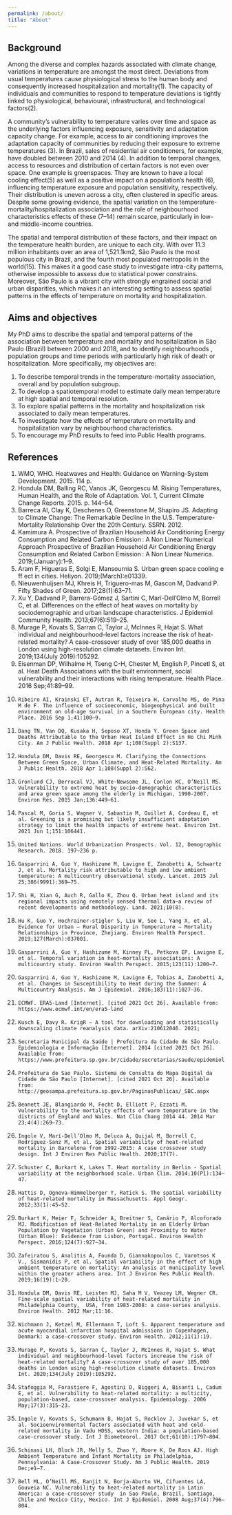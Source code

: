 ```yaml
---
permalink: /about/
title: "About"
---
```


## Background
Among the diverse and complex hazards associated with climate change, variations in temperature are amongst the most direct. Deviations from usual temperatures cause physiological stress to the human body and consequently increased hospitalization and mortality(1). The capacity of individuals and communities to respond to temperature deviations is tightly linked to physiological, behavioural, infrastructural, and technological factors(2). 

A community’s vulnerability to temperature varies over time and space as the underlying factors influencing exposure, sensitivity and adaptation capacity change. For example, access to air conditioning improves the adaptation capacity of communities by reducing their exposure to extreme temperatures (3). In Brazil, sales of residential air conditioners, for example, have doubled between 2010 and 2014 (4). In addition to temporal changes, access to resources and distribution of certain factors is not even over space. One example is greenspaces. They are known to have a local cooling effect(5) as well as a positive impact on a population’s health (6), influencing temperature exposure and population sensitivity, respectively. Their distribution is uneven across a city, often clustered in specific areas. Despite some growing evidence, the spatial variation on the temperature-mortality/hospitalization association and the role of neighbourhood characteristics effects of these (7–14) remain scarce, particularly in low- and middle-income countries.

The spatial and temporal distribution of these factors, and their impact on the temperature health burden, are unique to each city. With over 11.3 million inhabitants over an area of 1,521.1km2, São Paulo is the most populous city in Brazil, and the fourth most populated metropolis in the world(15). This makes it a good case study to investigate intra-city patterns, otherwise impossible to assess due to statistical power constrains. Moreover, São Paulo is a vibrant city with strongly engrained social and urban disparities, which makes it an interesting setting to assess spatial patterns in the effects of temperature on mortality and hospitalization.

## Aims and objectives
My PhD aims to describe the spatial and temporal patterns of the association between temperature and mortality and hospitalization in São Paulo (Brazil) between 2000 and 2018, and to identify neighbourhoods , population groups and time periods with particularly high risk of death or hospitalization.
More specifically, my objectives are:
1)	To describe temporal trends in the temperature-mortality association, overall and by population subgroup. 
2)	To develop a spatiotemporal model to estimate daily mean temperature at high spatial and temporal resolution.
3)	To explore spatial patterns in the mortality and hospitalization risk associated to daily mean temperatures.
4)	To investigate how the effects of temperature on mortality and hospitalization vary by neighbourhood characteristics.
5)	To encourage my PhD results to feed into Public Health programs.

## References
1. 	WMO, WHO. Heatwaves and Health: Guidance on Warning-System Development. 2015. 114 p. 
2. 	Hondula DM, Balling RC, Vanos JK, Georgescu M. Rising Temperatures, Human Health, and the Role of Adaptation. Vol. 1, Current Climate Change Reports. 2015. p. 144–54. 
3. 	Barreca AI, Clay K, Deschenes O, Greenstone M, Shapiro JS. Adapting to Climate Change: The Remarkable Decline in the U.S. Temperature-Mortality Relationship Over the 20th Century. SSRN. 2012. 
4. 	Kamimura A. Prospective of Brazilian Household Air Conditioning Energy Consumption and Related Carbon Emission : A Non Linear Numerical Approach Prospective of Brazilian Household Air Conditioning Energy Consumption and Related Carbon Emission : A Non Linear Numerica. 2019;(January):1–9. 
5. 	Aram F, Higueras E, Solgi E, Mansournia S. Urban green space cooling e ff ect in cities. Heliyon. 2019;(March):e01339. 
6. 	Nieuwenhuijsen MJ, Khreis H, Triguero-mas M, Gascon M, Dadvand P. Fifty Shades of Green. 2017;28(1):63–71. 
7. 	Xu Y, Dadvand P, Barrera-Gómez J, Sartini C, Marí-Dell’Olmo M, Borrell C, et al. Differences on the effect of heat waves on mortality by sociodemographic and urban landscape characteristics. J Epidemiol Community Health. 2013;67(6):519–25. 
8. 	Murage P, Kovats S, Sarran C, Taylor J, McInnes R, Hajat S. What individual and neighbourhood-level factors increase the risk of heat-related mortality? A case-crossover study of over 185,000 deaths in London using high-resolution climate datasets. Environ Int. 2019;134(July 2019):105292. 
9. 	Eisenman DP, Wilhalme H, Tseng C-H, Chester M, English P, Pincetl S, et al. Heat Death Associations with the built environment, social vulnerability and their interactions with rising temperature. Health Place. 2016 Sep;41:89–99. 
10. 	Ribeiro AI, Krainski ET, Autran R, Teixeira H, Carvalho MS, de Pina M de F. The influence of socioeconomic, biogeophysical and built environment on old-age survival in a Southern European city. Health Place. 2016 Sep 1;41:100–9. 
11. 	Dang TN, Van DQ, Kusaka H, Seposo XT, Honda Y. Green Space and Deaths Attributable to the Urban Heat Island Effect in Ho Chi Minh City. Am J Public Health. 2018 Apr 1;108(Suppl 2):S137. 
12. 	Hondula DM, Davis RE, Georgescu M. Clarifying the Connections Between Green Space, Urban Climate, and Heat-Related Mortality. Am J Public Health. 2018 Apr 1;108(Suppl 2):S62. 
13. 	Gronlund CJ, Berrocal VJ, White-Newsome JL, Conlon KC, O’Neill MS. Vulnerability to extreme heat by socio-demographic characteristics and area green space among the elderly in Michigan, 1990-2007. Environ Res. 2015 Jan;136:449–61. 
14. 	Pascal M, Goria S, Wagner V, Sabastia M, Guillet A, Cordeau E, et al. Greening is a promising but likely insufficient adaptation strategy to limit the health impacts of extreme heat. Environ Int. 2021 Jun 1;151:106441. 
15. 	United Nations. World Urbanization Prospects. Vol. 12, Demographic Research. 2018. 197–236 p. 
16. 	Gasparrini A, Guo Y, Hashizume M, Lavigne E, Zanobetti A, Schwartz J, et al. Mortality risk attributable to high and low ambient temperature: A multicountry observational study. Lancet. 2015 Jul 25;386(9991):369–75. 
17. 	Shi H, Xian G, Auch R, Gallo K, Zhou Q. Urban heat island and its regional impacts using remotely sensed thermal data—a review of recent developments and methodology. Land. 2021;10(8). 
18. 	Hu K, Guo Y, Hochrainer-stigler S, Liu W, See L, Yang X, et al. Evidence for Urban – Rural Disparity in Temperature – Mortality Relationships in Province, Zhejiang. Environ Health Perspect. 2019;127(March):037001. 
19. 	Gasparrini A, Guo Y, Hashizume M, Kinney PL, Petkova EP, Lavigne E, et al. Temporal variation in heat–mortality associations: A multicountry study. Environ Health Perspect. 2015;123(11):1200–7. 
20. 	Gasparrini A, Guo Y, Hashizume M, Lavigne E, Tobias A, Zanobetti A, et al. Changes in Susceptibility to Heat during the Summer: A Multicountry Analysis. Am J Epidemiol. 2016;183(11):1027–36. 
21. 	ECMWF. ERA5-Land [Internet]. [cited 2021 Oct 26]. Available from: https://www.ecmwf.int/en/era5-land
22. 	Kusch E, Davy R. KrigR – A tool for downloading and statistically downscaling climate reanalysis data. arXiv:210612046. 2021; 
23. 	Secretaria Municipal da Saúde | Prefeitura da Cidade de São Paulo. Epidemiologia e Informação [Internet]. 2014 [cited 2021 Oct 26]. Available from: https://www.prefeitura.sp.gov.br/cidade/secretarias/saude/epidemiologia_e_informacao/
24. 	Prefeitura de Sao Paulo. Sistema de Consulta do Mapa Digital da Cidade de São Paulo [Internet]. [cited 2021 Oct 26]. Available from: http://geosampa.prefeitura.sp.gov.br/PaginasPublicas/_SBC.aspx
25. 	Bennett JE, Blangiardo M, Fecht D, Elliott P, Ezzati M. Vulnerability to the mortality effects of warm temperature in the districts of England and Wales. Nat Clim Chang 2014 44. 2014 Mar 23;4(4):269–73. 
26. 	Ingole V, Marí-Dell’Olmo M, Deluca A, Quijal M, Borrell C, Rodríguez-Sanz M, et al. Spatial variability of heat-related mortality in Barcelona from 1992-2015: A case crossover study design. Int J Environ Res Public Health. 2020;17(7). 
27. 	Schuster C, Burkart K, Lakes T. Heat mortality in Berlin - Spatial variability at the neighborhood scale. Urban Clim. 2014;10(P1):134–47. 
28. 	Hattis D, Ogneva-Himmelberger Y, Ratick S. The spatial variability of heat-related mortality in Massachusetts. Appl Geogr. 2012;33(1):45–52. 
29. 	Burkart K, Meier F, Schneider A, Breitner S, Canário P, Alcoforado MJ. Modification of Heat-Related Mortality in an Elderly Urban Population by Vegetation (Urban Green) and Proximity to Water (Urban Blue): Evidence from Lisbon, Portugal. Environ Health Perspect. 2016;124(7):927–34. 
30. 	Zafeiratou S, Analitis A, Founda D, Giannakopoulos C, Varotsos K V., Sismanidis P, et al. Spatial variability in the effect of high ambient temperature on mortality: An analysis at municipality level within the greater athens area. Int J Environ Res Public Health. 2019;16(19):1–20. 
31. 	Hondula DM, Davis RE, Leisten MJ, Saha M V, Veazey LM, Wegner CR. Fine-scale spatial variability of heat-related mortality in Philadelphia County,  USA, from 1983-2008: a case-series analysis. Environ Health. 2012 Mar;11:16. 
32. 	Wichmann J, Ketzel M, Ellermann T, Loft S. Apparent temperature and acute myocardial infarction hospital admissions in Copenhagen, Denmark: a case-crossover study. Environ Health. 2012;11(1):19. 
33. 	Murage P, Kovats S, Sarran C, Taylor J, McInnes R, Hajat S. What individual and neighbourhood-level factors increase the risk of heat-related mortality? A case-crossover study of over 185,000 deaths in London using high-resolution climate datasets. Environ Int. 2020;134(July 2019):105292. 
34. 	Stafoggia M, Forastiere F, Agostini D, Biggeri A, Bisanti L, Cadum E, et al. Vulnerability to heat-related mortality: a multicity, population-based, case-crossover analysis. Epidemiology. 2006 May;17(3):315–23. 
35. 	Ingole V, Kovats S, Schumann B, Hajat S, Rocklov J, Juvekar S, et al. Socioenvironmental factors associated with heat and cold-related mortality in Vadu HDSS, western India: a population-based case-crossover study. Int J Biometeorol. 2017 Oct;61(10):1797–804. 
36. 	Schinasi LH, Bloch JR, Melly S, Zhao Y, Moore K, De Roos AJ. High Ambient Temperature and Infant Mortality in Philadelphia, Pennsylvania: A Case-Crossover Study. Am J Public Health. 2019 Dec;e1–7. 
37. 	Bell ML, O’Neill MS, Ranjit N, Borja-Aburto VH, Cifuentes LA, Gouveia NC. Vulnerability to heat-related mortality in Latin America: a case-crossover study  in Sao Paulo, Brazil, Santiago, Chile and Mexico City, Mexico. Int J Epidemiol. 2008 Aug;37(4):796–804. 

